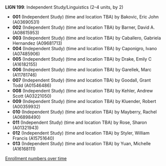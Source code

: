 **LIGN 199**: Independent Study/Linguistics (2–4 units, by 2)

- **001** (Independent Study) (time and location TBA) by Bakovic, Eric John (A03690531)
- **002** (Independent Study) (time and location TBA) by Barner, David A. (A08615953)
- **003** (Independent Study) (time and location TBA) by Caballero, Gabriela Hernandez (A09681713)
- **004** (Independent Study) (time and location TBA) by Caponigro, Ivano (A07485906)
- **005** (Independent Study) (time and location TBA) by Drake, Emily C (A16182155)
- **006** (Independent Study) (time and location TBA) by Garellek, Marc (A11781746)
- **007** (Independent Study) (time and location TBA) by Goodall, Grant Todd (A01546486)
- **008** (Independent Study) (time and location TBA) by Kehler, Andrew Scott (A03221050)
- **009** (Independent Study) (time and location TBA) by Kluender, Robert (A00359932)
- **010** (Independent Study) (time and location TBA) by Mayberry, Rachel (A06898490)
- **011** (Independent Study) (time and location TBA) by Rose, Sharon (A01321943)
- **012** (Independent Study) (time and location TBA) by Styler, William Francis (A15751640)
- **013** (Independent Study) (time and location TBA) by Yuan, Michelle (A16168111)

[Enrollment numbers over time](./LIGN199.tsv)
